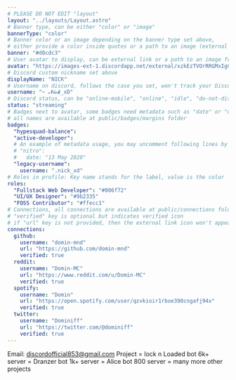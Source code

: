 ```yaml
---
# PLEASE DO NOT EDIT "layout"
layout: "../layouts/Layout.astro"
# Banner type, can be either "color" or "image"
bannerType: "color"
# Banner color or an image depending on the banner type set above,
# either provide a color inside quotes or a path to an image (external links are supported)
banner: "#d0cdc3"
# User avatar to display, can be external link or a path to an image from public folder
avatar: "https://images-ext-1.discordapp.net/external/xzkEzTVOrRRGMxIgCiQU38OxXSKR7uhUjsAnf0FPNmM/%3Fsize%3D1024/https/cdn.discordapp.com/avatars/810352682823843861/a_35880cc6935bb50b862662e10448a819.gif"
# Discord custom nickname set above
displayName: "NICK"
# Username on discord, follows the case you set, won't track your Discord account e.g. "Domin#2874" or "dominnya"
username: "~ 𝓝𝓲𝓬𝓴_xD"
# Discord status, can be "online-mobile", "online", "idle", "do-not-disturb", "invisible" or "streaming"
status: "streaming"
# Badges next to avatar, some badges need metadata such as "date" or "username"
# all names are available at public/badges/margins folder
badges:
  "hypesquad-balance":
  "active-developer":
  # An example of metadata usage, you may uncomment following lines by removing "#":
  # "nitro":
  #   date: "13 May 2020"
  "legacy-username":
    username: ".nick_xd"
# Roles in profile: Key name stands for the label, value is the color
roles:
  "Fullstack Web Developer": "#006f72"
  "UI/UX Designer": "#9b2335"
  "FOSS Contributor": "#ffecc1"
# Connections, all connections are available at public/connections folder
# "verified" key is optional but indicates verified icon
# if "url" key is not provided, then the external link icon won't appear
connections:
  github:
    username: "domin-mnd"
    url: "https://github.com/domin-mnd"
    verified: true
  reddit:
    username: "Domin-MC"
    url: "https://www.reddit.com/u/Domin-MC"
    verified: true
  spotify:
    username: "Domin"
    url: "https://open.spotify.com/user/qzvkioir1rboe390cngafj94x"
    verified: true
  twitter:
    username: "Dominiff"
    url: "https://twitter.com/@dominiff"
    verified: true
---
```


<!-- Your About Me section -->
Email: discordofficial853@gmail.com
Project = lock n Loaded bot 6k+ server
              = Dranzer bot 1k+ server 
            = Alice bot 800 server
          = many more other projects
